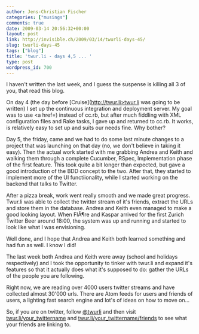 ```yaml
---
author: Jens-Christian Fischer
categories: ["musings"]
comments: true
date: 2009-03-14 20:56:32+00:00
layout: post
link: http://invisible.ch/2009/03/14/twurli-days-45/
slug: twurli-days-45
tags: ["blog"]
title: 'twur.li - days 4,5 ... '
type: post
wordpress_id: 700
---
```


I haven't written the last week, and I guess the suspense is killing all 3 of you, that read this blog.

On day 4 (the day before [Cruise](http://twur.li>twur.li</a> was going to be written) I set up the continuous integration and deployment server. My goal was to use <a href=) instead of cc.rb, but after much fiddling with XML configuration files and Rake tasks, I gave up and returned to cc.rb. It works, is relatively easy to set up and suits our needs fine. Why bother?

Day 5, the friday, came and we had to do some last minute changes to a project that was launching on that day (no, we don't believe in taking it easy). Then the actual work started with me grabbing Andrea and Keith and walking them through a complete Cucumber, RSpec, Implementation phase of the first feature. This took quite a bit longer than expected, but gave a good introduction of the BDD concept to the two. After that, they started to implement more of the UI functiionality, while I started working on the backend that talks to Twitter.

After a pizza break, work went really smooth and we made great progress. Twur.li was able to collect the twitter stream of it's friends, extract the URLs and store them in the database. Andrea and Keith even managed to make a good looking layout. When FlÃ¶re and Kaspar arrived for the first Zurich Twitter Beer around 18:00, the system was up and running and started to look like what I was envisioning.

Well done, and I hope that Andrea and Keith both learned something and had fun as well. I know I did!

The last week both Andrea and Keith were away (school and holidays respectively) and I took the opportunity to tinker with twur.li and expand it's features so that it actually does what it's supposed to do: gather the URLs of the people you are following. 

Right now, we are reading over 4000 users twitter streams and have collected almost 30'000 urls. There are Atom feeds for users and friends of users, a lighting fast search engine and lot's of ideas on how to move on...

So, if you are on twitter, follow [@twurli](http://twitter.com/twurli) and then visit [twur.li/your_twittername](http://twur.li) and [twur.li/your_twittername/friends](http://twur.li) to see what your friends are linking to.
